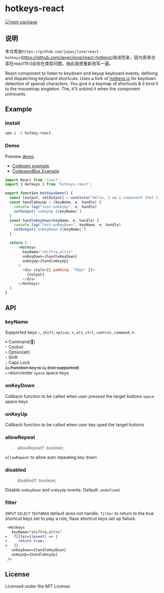 hotkeys-react
===
[![npm package](https://img.shields.io/npm/v/hotkeys-react.svg)](https://www.npmjs.org/package/hotkeys-react)

## 说明
本仓库由`https://github.com/jaywcjlove/react-hotkeys`(https://github.com/jaywcjlove/react-hotkeys)改进而来，因为原来仓库在react19.0会存在类型问题。由此我想重新改写一遍。

<!--dividing-->

React component to listen to keydown and keyup keyboard events, defining and  dispatching keyboard shortcuts. Uses a fork of [hotkeys.js](https://github.com/jaywcjlove/hotkeys) for keydown detection of special characters. You give it a keymap of shortcuts & it bind it to the mousetrap singleton. The, it'll unbind it when the component unmounts.


## Example

### Install

```sh
npm i -S hotkey-react
```

### Demo

Preview [demo](https://jaywcjlove.github.io/react-hotkeys/). 

- [Codepen example](https://codepen.io/jaywcjlove/pen/bJxbwG?editors=0010).
- [CodesandBox Example](https://codesandbox.io/s/hotkeys-116-8rge8)

```js
import React from 'react';
import { Hotkeys } from 'hotkeys-react';

export function HotkeysDemo() {
  const [output, setOutput] = useState("Hello, I am a component that listens keydown and keyup of a")
  const handleKeyUp = (keyName, e, handle) {
    console.log("test:onKeyUp", e, handle)
    setOutput(`onKeyUp ${keyName}`)
  }
  const handleKeyDown(keyName, e, handle) {
    console.log("test:onKeyDown", keyName, e, handle)
    setOutput(`onKeyDown ${keyName}`)
  }

  return (
      <Hotkeys 
        keyName="shift+a,alt+s" 
        onKeyDown={handleKeyDown}
        onKeyUp={handleKeyUp}
      >
        <div style={{ padding: "50px" }}>
          {output}
        </div>
      </Hotkeys>
  )
}

```
## API 

### keyName

Supported keys `⇧`, `shift`, `option`, `⌥`, `alt`, `ctrl`, `control`, `command`, `⌘` .

`⌘` Command()  
`⌃` Control  
`⌥` Option(alt)  
`⇧` Shift  
`⇪` Caps Lock   
~~`fn` Function key is `fn` (not supported)~~  
`↩︎` return/enter
`space` space keys

### onKeyDown

Callback function to be called when user pressed the target buttons
`space` space keys

### onKeyUp

Callback function to be called when user key uped the target buttons

### allowRepeat

> allowRepeat?: boolean;

`allowRepeat` to allow auto repeating key down


### disabled

> disabled?: boolean;

Disable `onKeyDown` and `onKeyUp` events. Default: `undefined`

### filter

`INPUT` `SELECT` `TEXTAREA` default does not handle. `filter` to return to the true shortcut keys set to play a role, flase shortcut keys set up failure.

```diff
 <Hotkeys 
   keyName="shift+a,alt+s" 
+   filter={(event) => {
+     return true;
+   }}
   onKeyDown={handleKeyDown}
   onKeyUp={handleKeyUp}
 />
```


## License

Licensed under the MIT License.